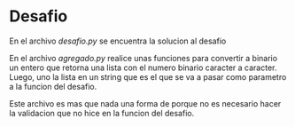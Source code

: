 # Desafio

En el archivo *desafio.py* se encuentra la solucion al desafio

En el archivo *agregado.py* realice unas funciones para convertir a binario un entero
que retorna una lista con el numero binario caracter a caracter.
Luego, uno la lista en un string que es el que se va a pasar como parametro a la funcion
del desafio.  

Este archivo es mas que nada una forma de porque no es necesario hacer la validacion que
no hice en la funcion del desafio. 

